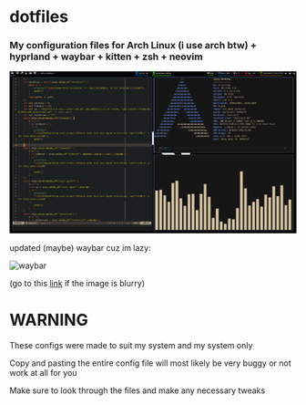 # dotfiles

### My configuration files for Arch Linux (i use arch btw) + hyprland + waybar + kitten + zsh + neovim

![screenshot](https://github.com/iinc0gnit0/dotfiles/blob/master/screenshot.png)


updated (maybe) waybar cuz im lazy:

![waybar](https://github.com/iinc0gnit0/dotfiles/blob/master/waybar.png)

(go to this [link](https://github.com/iinc0gnit0/dotfiles/blob/master/screenshot.png) if the image is blurry)

# WARNING

These configs were made to suit my system and my system only

Copy and pasting the entire config file will most likely be very buggy or not work at all for you

Make sure to look through the files and make any necessary tweaks
